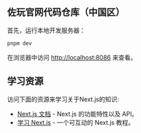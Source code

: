 ## 佐玩官网代码仓库（中国区）

首先，运行本地开发服务器：

```bash
pnpm dev
```

在浏览器中访问 [http://localhost:8086](http://localhost:8086) 来查看。

## 学习资源

访问下面的资源来学习关于Next.js的知识:

- [Next.js 文档](https://nextjs.org/docs) - Next.js 的功能特性以及 API。
- [学习 Next.js](https://nextjs.org/learn) - 一个可互动的 Next.js 教程。
